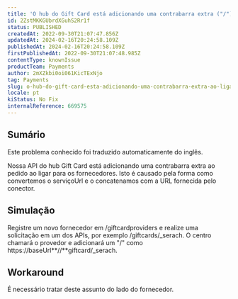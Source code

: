 ```yaml
---
title: 'O hub do Gift Card está adicionando uma contrabarra extra ("/") ao ligar para os fornecedores.'
id: 2ZstMKKGUbrdXGuhS2Rr1f
status: PUBLISHED
createdAt: 2022-09-30T21:07:47.856Z
updatedAt: 2024-02-16T20:24:58.109Z
publishedAt: 2024-02-16T20:24:58.109Z
firstPublishedAt: 2022-09-30T21:07:48.985Z
contentType: knownIssue
productTeam: Payments
author: 2mXZkbi0oi061KicTExNjo
tag: Payments
slug: o-hub-do-gift-card-esta-adicionando-uma-contrabarra-extra-ao-ligar-para-os-fornecedores
locale: pt
kiStatus: No Fix
internalReference: 669575
---
```


## Sumário

<div class="alert alert-info">
  <p>Este problema conhecido foi traduzido automaticamente do inglês.</p>
</div>


Nossa API do hub Gift Card está adicionando uma contrabarra extra ao pedido ao ligar para os fornecedores. Isto é causado pela forma como convertemos o serviçoUrl e o concatenamos com a URL fornecida pelo conector.



## Simulação


Registre um novo fornecedor em /giftcardproviders e realize uma solicitação em um dos APIs, por exemplo /giftcards/_serach. O centro chamará o provedor e adicionará um "/" como https://baseUrl**//**giftcard/_serach.



## Workaround


É necessário tratar deste assunto do lado do fornecedor.

